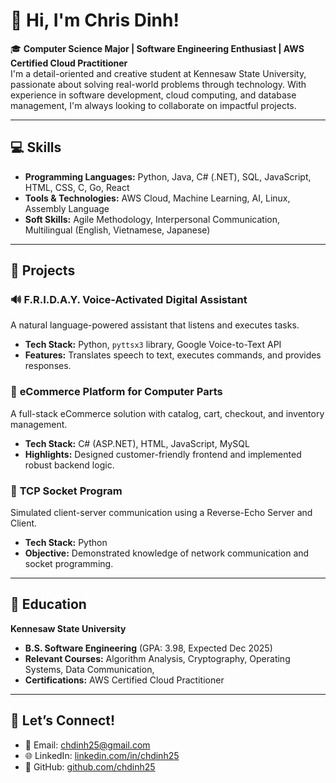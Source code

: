 
# 👋 Hi, I'm Chris Dinh!

🎓 **Computer Science Major | Software Engineering Enthusiast | AWS Certified Cloud Practitioner**  
I'm a detail-oriented and creative student at Kennesaw State University, passionate about solving real-world problems through technology. 
With experience in software development, cloud computing, and database management, I'm always looking to collaborate on impactful projects.

---

## 💻 **Skills**
- **Programming Languages:** Python, Java, C# (.NET), SQL, JavaScript, HTML, CSS, C, Go, React  
- **Tools & Technologies:** AWS Cloud, Machine Learning, AI, Linux, Assembly Language  
- **Soft Skills:** Agile Methodology, Interpersonal Communication, Multilingual (English, Vietnamese, Japanese)

---

## 🚀 **Projects**
### 🔊 **F.R.I.D.A.Y. Voice-Activated Digital Assistant**
A natural language-powered assistant that listens and executes tasks.  
- **Tech Stack:** Python, `pyttsx3` library, Google Voice-to-Text API  
- **Features:** Translates speech to text, executes commands, and provides responses.  

### 🛒 **eCommerce Platform for Computer Parts**
A full-stack eCommerce solution with catalog, cart, checkout, and inventory management.  
- **Tech Stack:** C# (ASP.NET), HTML, JavaScript, MySQL  
- **Highlights:** Designed customer-friendly frontend and implemented robust backend logic.  

### 📡 **TCP Socket Program**
Simulated client-server communication using a Reverse-Echo Server and Client.  
- **Tech Stack:** Python  
- **Objective:** Demonstrated knowledge of network communication and socket programming.  

---

## 🌟 **Education**
**Kennesaw State University**  
- **B.S. Software Engineering** (GPA: 3.98, Expected Dec 2025)  
- **Relevant Courses:** Algorithm Analysis, Cryptography, Operating Systems, Data Communication,   
- **Certifications:** AWS Certified Cloud Practitioner  

---

## 💬 **Let’s Connect!**
- 📧 Email: [chdinh25@gmail.com](mailto:chdinh25@gmail.com)  
- 🌐 LinkedIn: [linkedin.com/in/chdinh25](https://www.linkedin.com/in/chdinh25/)  
- 🔗 GitHub: [github.com/chdinh25](https://github.com/chdinh25)  


